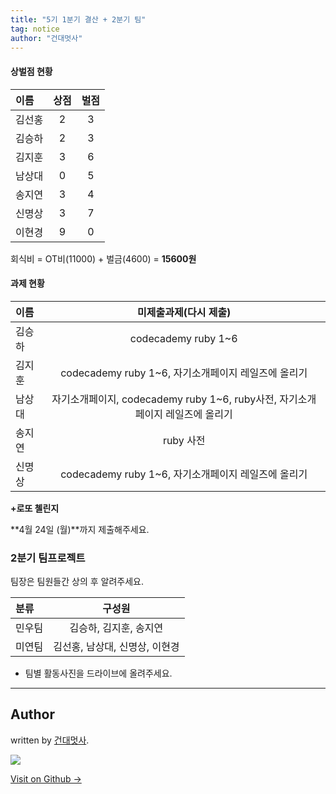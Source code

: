 ```yaml
---
title: "5기 1분기 결산 + 2분기 팀"
tag: notice
author: "건대멋사"
---
```


<a id="#상벌점"></a>

#### 상벌점 현황

| 	이름	| 상점   | 벌점|
| :----- | :-----------: | :-----------: |
|김선홍|2|3|
|김승하|2|3|
|김지훈|3|6|
|남상대|0|5|
|송지연|3|4|
|신명상|3|7|
|이현경|9|0|

회식비 = OT비(11000) + 벌금(4600) = **15600원**

<a id="#과제"></a>

#### 과제 현황

| 	이름	| 미제출과제(다시 제출)  |
| :----- | :-----------: |
|김승하|codecademy ruby 1~6|
|김지훈|codecademy ruby 1~6, 자기소개페이지 레일즈에 올리기|
|남상대|자기소개페이지, codecademy ruby 1~6, ruby사전, 자기소개페이지 레일즈에 올리기|
|송지연|ruby 사전|
|신명상|codecademy ruby 1~6, 자기소개페이지 레일즈에 올리기|

**+로또 첼린지**

**4월 24일 (월)**까지 제출해주세요.

<a id="#팀"></a>
### 2분기 팀프로젝트

팀장은 팀원들간 상의 후 알려주세요.

| 	분류	| 구성원   |
| :----- | :-----------: |
| 민우팀    | 김승하, 김지훈, 송지연 |
| 미연팀    | 김선홍, 남상대, 신명상, 이현경|


- 팀별 활동사진을 드라이브에 올려주세요.

---

## Author

written by [건대멋사](likelionkonkuk.github.io).

![](https://avatars.githubusercontent.com/likelionkonkuk?v=2&s=100)

<a href="https://github.com/likelionkonkuk" target="_blank" class="btn btn-black"><i class="fa fa-github fa-lg"></i> Visit on Github &rarr;</a>